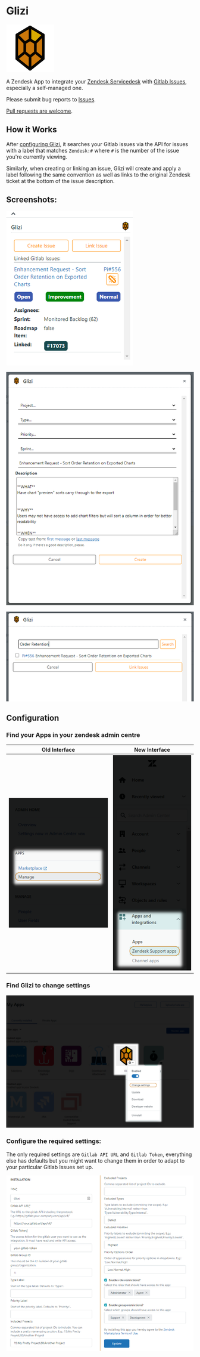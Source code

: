 # Glizi
![logo-small](./static/assets/logo-small.png)

A Zendesk App to integrate your [Zendesk Servicedesk](https://www.zendesk.co.uk/) with [Gitlab Issues](https://gitlab.com/), especially a self-managed one.

Please submit bug reports to [Issues](https://github.com/dosaki/glizi/issues).

[Pull requests are welcome](https://github.com/dosaki/glizi/pulls).

## How it Works
After [configuring Glizi](#configuration), it searches your Gitlab issues via the API for issues with a label that matches `Zendesk:#` where `#` is the number of the issue you're currently viewing.

Similarly, when creating or linking an issue, Glizi will create and apply a label following the same convention as well as links to the original Zendesk ticket at the bottom of the issue description.

## Screenshots:

![Issues linked to a ticket](./images/linked-issues.png)

![Create a new issue from a ticket](./images/create-issue.png)

![Link to issue](./images/link-issue.png)

## Configuration

### Find your Apps in your zendesk admin centre

| Old Interface | New Interface |
|---------------|---------------|
| ![Admin->Apps->Manage](./images/settings1_old-admin.png) | ![Admin Center->Apps and integrations->Apps->Zendesk Support apps](./images/settings1_new-admin.png) |

### Find Glizi to change settings

![Glizi->Change settings](./images/settings2.png)

### Configure the required settings:

The only required settings are `Gitlab API URL` and `Gitlab Token`, everything else has defaults but you might want to change them in order to adapt to your particular Gitlab Issues set up.

![Settings to configure](./images/settings3.png)

